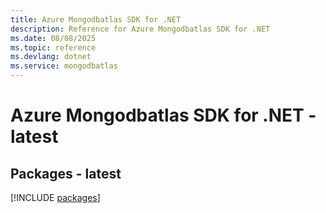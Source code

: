 ```yaml
---
title: Azure Mongodbatlas SDK for .NET
description: Reference for Azure Mongodbatlas SDK for .NET
ms.date: 08/08/2025
ms.topic: reference
ms.devlang: dotnet
ms.service: mongodbatlas
---
```

# Azure Mongodbatlas SDK for .NET - latest
## Packages - latest
[!INCLUDE [packages](mongodbatlas-index.md)]
